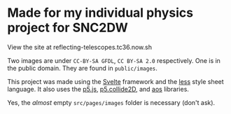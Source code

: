 # Made for my individual physics project for SNC2DW

View the site at reflecting-telescopes.tc36.now.sh

Two images are under `CC-BY-SA GFDL`, `CC BY-SA 2.0` respectively. One is in the public domain. They are found in `public/images`.

This project was made using the [Svelte](https://svelte.dev/) framework and the [less](http://lesscss.org/) style sheet language. It also uses the [p5.js](p5js.org), [p5.collide2D](https://github.com/bmoren/p5.collide2D), and [aos](https://github.com/michalsnik/aos) libraries. 


Yes, the *almost* empty `src/pages/images` folder is necessary (don't ask).
